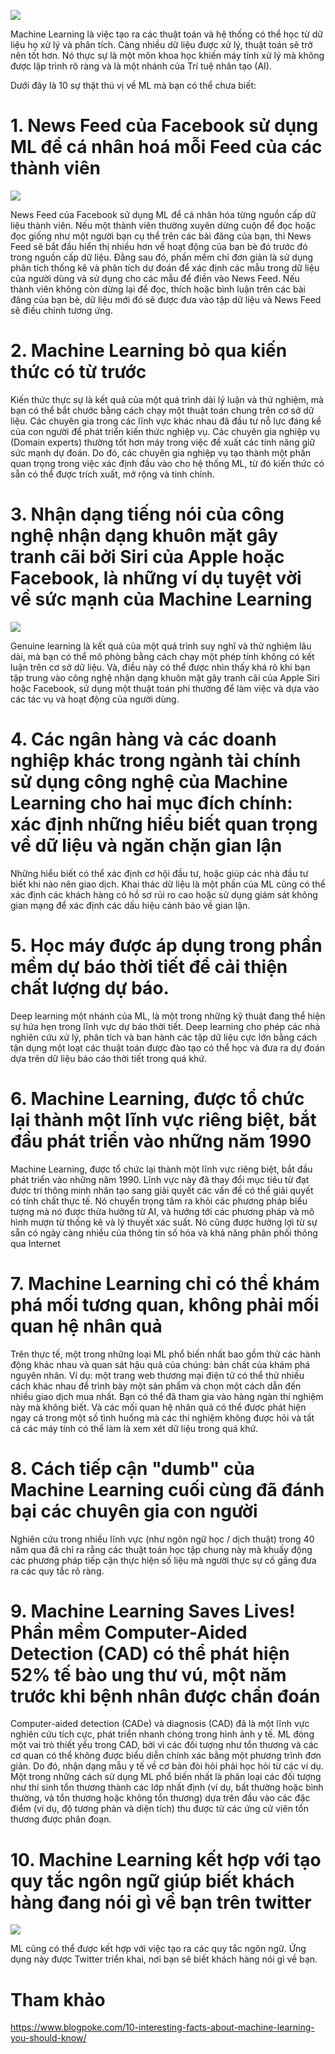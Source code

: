 ![](https://images.viblo.asia/94aaf79a-a069-4d9f-b7cb-13c95123aeb8.jpeg)

Machine Learning là việc tạo ra các thuật toán và hệ thống có thể học từ dữ liệu họ xử lý và phân tích. Càng nhiều dữ liệu được xử lý, thuật toán sẽ trở nên tốt hơn. Nó thực sự là một môn khoa học khiến máy tính xử lý mà không được lập trình rõ ràng và là một nhánh của Trí tuệ nhân tạo (AI).

Dưới đây là 10 sự thật thú vị về ML mà bạn có thể chưa biết:

# 1. News Feed của Facebook sử dụng ML để cá nhân hoá mỗi Feed của các thành viên
![](https://images.viblo.asia/c4f89e57-5497-44cb-97b6-87bb50c3a51f.png)

News Feed của Facebook sử dụng ML để cá nhân hóa từng nguồn cấp dữ liệu thành viên. Nếu một thành viên thường xuyên dừng cuộn để đọc hoặc đọc giống như một người bạn cụ thể trên các bài đăng của bạn, thì News Feed sẽ bắt đầu hiển thị nhiều hơn về hoạt động của bạn bè đó trước đó trong nguồn cấp dữ liệu. Đằng sau đó, phần mềm chỉ đơn giản là sử dụng phân tích thống kê và phân tích dự đoán để xác định các mẫu trong dữ liệu của người dùng và sử dụng cho các mẫu để điền vào News Feed. Nếu thành viên không còn dừng lại để đọc, thích hoặc bình luận trên các bài đăng của bạn bè, dữ liệu mới đó sẽ được đưa vào tập dữ liệu và News Feed sẽ điều chỉnh tương ứng.

# 2. Machine Learning bỏ qua kiến thức có từ trước

Kiến thức thực sự là kết quả của một quá trình dài lý luận và thử nghiệm, mà bạn có thể bắt chước bằng cách chạy một thuật toán chung trên cơ sở dữ liệu. Các chuyên gia trong các lĩnh vực khác nhau đã đầu tư nỗ lực đáng kể của con người để phát triển kiến thức nghiệp vụ. Các chuyên gia nghiệp vụ (Domain experts) thường tốt hơn máy trong việc đề xuất các tính năng giữ sức mạnh dự đoán. Do đó, các chuyên gia nghiệp vụ tạo thành một phần quan trọng trong việc xác định đầu vào cho hệ thống ML, từ đó kiến thức có sẵn có thể được trích xuất, mở rộng và tinh chỉnh.

# 3. Nhận dạng tiếng nói của công nghệ nhận dạng khuôn mặt gây tranh cãi bởi Siri của Apple hoặc Facebook, là những ví dụ tuyệt vời về sức mạnh của Machine Learning

![](https://images.viblo.asia/e13e3188-870a-47c3-8199-ab8b8b9926e4.jpg)

Genuine learning là kết quả của một quá trình suy nghĩ và thử nghiệm lâu dài, mà bạn có thể mô phỏng bằng cách chạy một phép tính không có kết luận trên cơ sở dữ liệu. Và, điều này có thể được nhìn thấy khá rõ khi bạn tập trung vào công nghệ nhận dạng khuôn mặt gây tranh cãi của Apple Siri hoặc Facebook, sử dụng một thuật toán phi thường để làm việc và dựa vào các tác vụ và hoạt động của người dùng.

# 4. Các ngân hàng và các doanh nghiệp khác trong ngành tài chính sử dụng công nghệ của Machine Learning cho hai mục đích chính: xác định những hiểu biết quan trọng về dữ liệu và ngăn chặn gian lận

Những hiểu biết có thể xác định cơ hội đầu tư, hoặc giúp các nhà đầu tư biết khi nào nên giao dịch. Khai thác dữ liệu là một phần của ML cũng có thể xác định các khách hàng có hồ sơ rủi ro cao hoặc sử dụng giám sát không gian mạng để xác định các dấu hiệu cảnh báo về gian lận.

# 5. Học máy được áp dụng trong phần mềm dự báo thời tiết để cải thiện chất lượng dự báo.

Deep learning một nhánh của ML, là một trong những kỹ thuật đang thể hiện sự hứa hẹn trong lĩnh vực dự báo thời tiết. Deep learning cho phép các nhà nghiên cứu xử lý, phân tích và ban hành các tập dữ liệu cực lớn bằng cách tận dụng một loạt các thuật toán được đào tạo có thể học và đưa ra dự đoán dựa trên dữ liệu báo cáo thời tiết trong quá khứ.

# 6.  Machine Learning, được tổ chức lại thành một lĩnh vực riêng biệt, bắt đầu phát triển vào những năm 1990

Machine Learning, được tổ chức lại thành một lĩnh vực riêng biệt, bắt đầu phát triển vào những năm 1990. Lĩnh vực này đã thay đổi mục tiêu từ đạt được trí thông minh nhân tạo sang giải quyết các vấn đề có thể giải quyết có tính chất thực tế. Nó chuyển trọng tâm ra khỏi các phương pháp biểu tượng mà nó được thừa hưởng từ AI, và hướng tới các phương pháp và mô hình mượn từ thống kê và lý thuyết xác suất. Nó cũng được hưởng lợi từ sự sẵn có ngày càng nhiều của thông tin số hóa và khả năng phân phối thông qua Internet

# 7. Machine Learning chỉ có thể khám phá mối tương quan, không phải mối quan hệ nhân quả

Trên thực tế, một trong những loại ML phổ biến nhất bao gồm thử các hành động khác nhau và quan sát hậu quả của chúng: bản chất của khám phá nguyên nhân. Ví dụ: một trang web thương mại điện tử có thể thử nhiều cách khác nhau để trình bày một sản phẩm và chọn một cách dẫn đến nhiều giao dịch mua nhất. Bạn có thể đã tham gia vào hàng ngàn thí nghiệm này mà không biết. Và các mối quan hệ nhân quả có thể được phát hiện ngay cả trong một số tình huống mà các thí nghiệm không được hỏi và tất cả các máy tính có thể làm là xem xét dữ liệu trong quá khứ.

# 8. Cách tiếp cận "dumb" của Machine Learning cuối cùng đã đánh bại các chuyên gia con người

Nghiên cứu trong nhiều lĩnh vực (như ngôn ngữ học / dịch thuật) trong 40 năm qua đã chỉ ra rằng các thuật toán học tập chung này mà khuấy động các phương pháp tiếp cận thực hiện số liệu mà người thực sự cố gắng đưa ra các quy tắc rõ ràng.

# 9.  Machine Learning Saves Lives! Phần mềm Computer-Aided Detection (CAD) có thể phát hiện 52% tế bào ung thư vú, một năm trước khi bệnh nhân được chẩn đoán
Computer-aided detection (CADe) và diagnosis (CAD) đã là một lĩnh vực nghiên cứu tích cực, phát triển nhanh chóng trong hình ảnh y tế. ML đóng một vai trò thiết yếu trong CAD, bởi vì các đối tượng như tổn thương và các cơ quan có thể không được biểu diễn chính xác bằng một phương trình đơn giản. Do đó, nhận dạng mẫu y tế về cơ bản đòi hỏi phải học hỏi từ các ví dụ. Một trong những cách sử dụng ML phổ biến nhất là phân loại các đối tượng như thí sinh tổn thương thành các lớp nhất định (ví dụ, bất thường hoặc bình thường, và tổn thương hoặc không tổn thương) dựa trên đầu vào các đặc điểm (ví dụ, độ tương phản và diện tích) thu được từ các ứng cử viên tổn thương được phân đoạn.

# 10. Machine Learning kết hợp với tạo quy tắc ngôn ngữ giúp biết khách hàng đang nói gì về bạn trên twitter

![](https://images.viblo.asia/5f229358-6bae-4721-854a-9fde72b70d56.jpg)

ML cũng có thể được kết hợp với việc tạo ra các quy tắc ngôn ngữ. Ứng dụng này được Twitter triển khai, nơi bạn sẽ biết khách hàng nói gì về bạn.

# Tham khảo
https://www.blogpoke.com/10-interesting-facts-about-machine-learning-you-should-know/